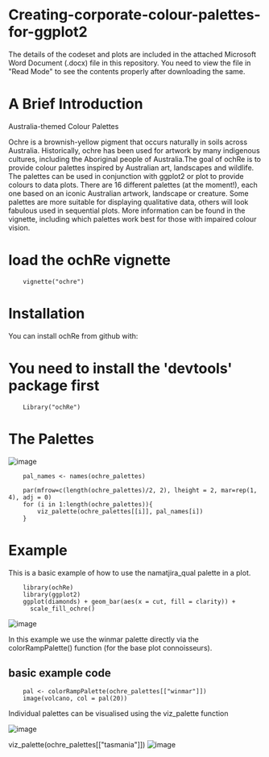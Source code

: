 # Creating-corporate-colour-palettes-for-ggplot2

The details of the codeset and plots are included in the attached Microsoft Word Document (.docx) file in this repository. 
You need to view the file in "Read Mode" to see the contents properly after downloading the same.

A Brief Introduction
======================

Australia-themed Colour Palettes

Ochre is a brownish-yellow pigment that occurs naturally in soils across Australia. Historically, ochre has been used for artwork by many indigenous cultures, including the Aboriginal people of Australia.The goal of ochRe is to provide colour palettes inspired by Australian art, landscapes and wildlife. The palettes can be used in conjunction with ggplot2 or plot to provide colours to data plots. There are 16 different palettes (at the moment!), each one based on an iconic Australian artwork, landscape or creature. Some palettes are more suitable for displaying qualitative data, others will look fabulous used in sequential plots. More information can be found in the vignette, including which palettes work best for those with impaired colour vision.

# load the ochRe vignette
        vignette("ochre")

Installation
================
You can install ochRe from github with:

# You need to install the 'devtools' package first
        Library("ochRe")

The Palettes
=============

![image](https://user-images.githubusercontent.com/26252963/148026665-84ac2377-43af-42ce-b836-d8440fd1fdf5.png)

        pal_names <- names(ochre_palettes)

        par(mfrow=c(length(ochre_palettes)/2, 2), lheight = 2, mar=rep(1, 4), adj = 0)
        for (i in 1:length(ochre_palettes)){
            viz_palette(ochre_palettes[[i]], pal_names[i])
        }

Example
==========

This is a basic example of how to use the namatjira_qual palette in a plot.

        library(ochRe)
        library(ggplot2)
        ggplot(diamonds) + geom_bar(aes(x = cut, fill = clarity)) +
          scale_fill_ochre()
  
  ![image](https://user-images.githubusercontent.com/26252963/148026761-2ea20eeb-ac5d-48a4-bef4-74a334334085.png)


In this example we use the winmar palette directly via the colorRampPalette() function (for the base plot connoisseurs).

## basic example code
        pal <- colorRampPalette(ochre_palettes[["winmar"]])
        image(volcano, col = pal(20))

Individual palettes can be visualised using the viz_palette function

![image](https://user-images.githubusercontent.com/26252963/148026852-122ea678-fb2f-46fa-a045-7592aeb74e4d.png)


viz_palette(ochre_palettes[["tasmania"]])
![image](https://user-images.githubusercontent.com/26252963/148026913-d6baff13-68a6-4d55-96fe-d478c151c8b9.png)



